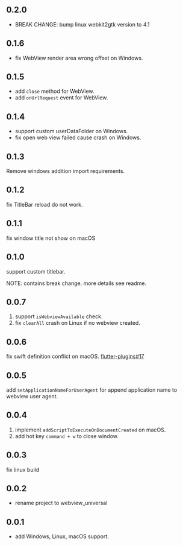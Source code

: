## 0.2.0

* BREAK CHANGE: bump linux webkit2gtk version to 4.1

## 0.1.6

* fix WebView render area wrong offset on Windows.

## 0.1.5

* add `close` method for WebView.
* add `onUrlRequest` event for WebView.

## 0.1.4

* support custom userDataFolder on Windows.
* fix open web view failed cause crash on Windows.

## 0.1.3

Remove windows addition import requirements.

## 0.1.2

fix TitleBar reload do not work.

## 0.1.1

fix window title not show on macOS

## 0.1.0

support custom titlebar.

NOTE: contains break change. more details see readme.

## 0.0.7

1. support `isWebviewAvailable` check.
2. fix `clearAll` crash on Linux if no webview created.

## 0.0.6

fix swift definition conflict on macOS.  [flutter-plugins#17](https://github.com/MixinNetwork/flutter-plugins/issues/17)

## 0.0.5

add `setApplicationNameForUserAgent` for append application name to webview user agent.

## 0.0.4

1. implement `addScriptToExecuteOnDocumentCreated` on macOS.
2. add hot key `command + w` to close window.

## 0.0.3

fix linux build

## 0.0.2

* rename project to webview_universal

## 0.0.1

* add Windows, Linux, macOS support.
